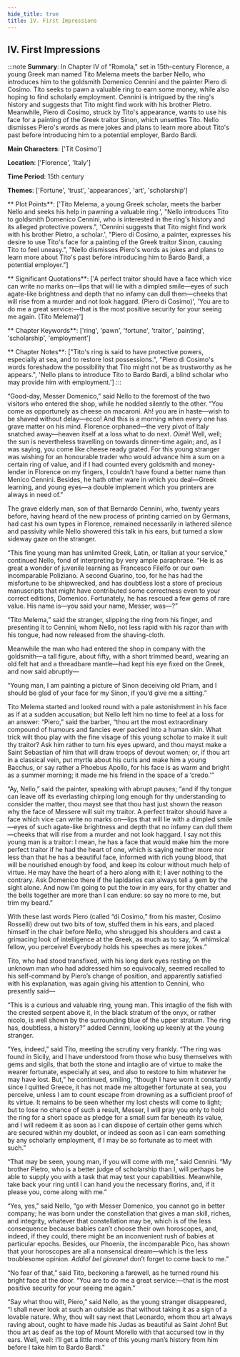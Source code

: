 ```yaml
---
hide_title: true
title: IV. First Impressions
---
```

## IV. First Impressions
:::note
**Summary**:
In Chapter IV of "Romola," set in 15th-century Florence, a young Greek man named Tito Melema meets the barber Nello, who introduces him to the goldsmith Domenico Cennini and the painter Piero di Cosimo. Tito seeks to pawn a valuable ring to earn some money, while also hoping to find scholarly employment. Cennini is intrigued by the ring's history and suggests that Tito might find work with his brother Pietro. Meanwhile, Piero di Cosimo, struck by Tito's appearance, wants to use his face for a painting of the Greek traitor Sinon, which unsettles Tito. Nello dismisses Piero's words as mere jokes and plans to learn more about Tito's past before introducing him to a potential employer, Bardo Bardi.

**Main Characters**:
['Tit Cosimo']

**Location**:
['Florence', 'Italy']

**Time Period**:
15th century

**Themes**:
['Fortune', 'trust', 'appearances', 'art', 'scholarship']

** Plot Points**:
['Tito Melema, a young Greek scholar, meets the barber Nello and seeks his help in pawning a valuable ring.', "Nello introduces Tito to goldsmith Domenico Cennini, who is interested in the ring's history and its alleged protective powers.", 'Cennini suggests that Tito might find work with his brother Pietro, a scholar.', "Piero di Cosimo, a painter, expresses his desire to use Tito's face for a painting of the Greek traitor Sinon, causing Tito to feel uneasy.", "Nello dismisses Piero's words as jokes and plans to learn more about Tito's past before introducing him to Bardo Bardi, a potential employer."]

** Significant Quotations**:
['A perfect traitor should have a face which vice can write no marks on—lips that will lie with a dimpled smile—eyes of such agate-like brightness and depth that no infamy can dull them—cheeks that will rise from a murder and not look haggard. (Piero di Cosimo)', 'You are to do me a great service:—that is the most positive security for your seeing me again. (Tito Melema)']

** Chapter Keywords**:
['ring', 'pawn', 'fortune', 'traitor', 'painting', 'scholarship', 'employment']

** Chapter Notes**:
["Tito's ring is said to have protective powers, especially at sea, and to restore lost possessions.", "Piero di Cosimo's words foreshadow the possibility that Tito might not be as trustworthy as he appears.", 'Nello plans to introduce Tito to Bardo Bardi, a blind scholar who may provide him with employment.']
:::


“Good-day, Messer Domenico,” said Nello to the foremost of the two visitors who entered the shop, while he nodded silently to the other. “You come as opportunely as cheese on macaroni. Ah! you are in haste—wish to be shaved without delay—ecco! And this is a morning when every one has grave matter on his mind. Florence orphaned—the very pivot of Italy snatched away—heaven itself at a loss what to do next. _Oimè_! Well, well; the sun is nevertheless travelling on towards dinner-time again; and, as I was saying, you come like cheese ready grated. For this young stranger was wishing for an honourable trader who would advance him a sum on a certain ring of value, and if I had counted every goldsmith and money-lender in Florence on my fingers, I couldn’t have found a better name than Menico Cennini. Besides, he hath other ware in which you deal—Greek learning, and young eyes—a double implement which you printers are always in need of.” 

The grave elderly man, son of that Bernardo Cennini, who, twenty years before, having heard of the new process of printing carried on by Germans, had cast his own types in Florence, remained necessarily in lathered silence and passivity while Nello showered this talk in his ears, but turned a slow sideway gaze on the stranger. 

“This fine young man has unlimited Greek, Latin, or Italian at your service,” continued Nello, fond of interpreting by very ample paraphrase. “He is as great a wonder of juvenile learning as Francesco Filelfo or our own incomparable Poliziano. A second Guarino, too, for he has had the misfortune to be shipwrecked, and has doubtless lost a store of precious manuscripts that might have contributed some correctness even to your correct editions, Domenico. Fortunately, he has rescued a few gems of rare value. His name is—you said your name, Messer, was—?” 

“Tito Melema,” said the stranger, slipping the ring from his finger, and presenting it to Cennini, whom Nello, not less rapid with his razor than with his tongue, had now released from the shaving-cloth. 

Meanwhile the man who had entered the shop in company with the goldsmith—a tall figure, about fifty, with a short trimmed beard, wearing an old felt hat and a threadbare mantle—had kept his eye fixed on the Greek, and now said abruptly— 

“Young man, I am painting a picture of Sinon deceiving old Priam, and I should be glad of your face for my Sinon, if you’d give me a sitting.” 

Tito Melema started and looked round with a pale astonishment in his face as if at a sudden accusation; but Nello left him no time to feel at a loss for an answer: “Piero,” said the barber, “thou art the most extraordinary compound of humours and fancies ever packed into a human skin. What trick wilt thou play with the fine visage of this young scholar to make it suit thy traitor? Ask him rather to turn his eyes upward, and thou mayst make a Saint Sebastian of him that will draw troops of devout women; or, if thou art in a classical vein, put myrtle about his curls and make him a young Bacchus, or say rather a Phoebus Apollo, for his face is as warm and bright as a summer morning; it made me his friend in the space of a ‘credo.’” 

“Ay, Nello,” said the painter, speaking with abrupt pauses; “and if thy tongue can leave off its everlasting chirping long enough for thy understanding to consider the matter, thou mayst see that thou hast just shown the reason why the face of Messere will suit my traitor. A perfect traitor should have a face which vice can write no marks on—lips that will lie with a dimpled smile—eyes of such agate-like brightness and depth that no infamy can dull them—cheeks that will rise from a murder and not look haggard. I say not this young man is a traitor: I mean, he has a face that would make him the more perfect traitor if he had the heart of one, which is saying neither more nor less than that he has a beautiful face, informed with rich young blood, that will be nourished enough by food, and keep its colour without much help of virtue. He may have the heart of a hero along with it; I aver nothing to the contrary. Ask Domenico there if the lapidaries can always tell a gem by the sight alone. And now I’m going to put the tow in my ears, for thy chatter and the bells together are more than I can endure: so say no more to me, but trim my beard.” 

With these last words Piero (called “di Cosimo,” from his master, Cosimo Rosselli) drew out two bits of tow, stuffed them in his ears, and placed himself in the chair before Nello, who shrugged his shoulders and cast a grimacing look of intelligence at the Greek, as much as to say, “A whimsical fellow, you perceive! Everybody holds his speeches as mere jokes.” 

Tito, who had stood transfixed, with his long dark eyes resting on the unknown man who had addressed him so equivocally, seemed recalled to his self-command by Piero’s change of position, and apparently satisfied with his explanation, was again giving his attention to Cennini, who presently said— 

“This is a curious and valuable ring, young man. This intaglio of the fish with the crested serpent above it, in the black stratum of the onyx, or rather nicolo, is well shown by the surrounding blue of the upper stratum. The ring has, doubtless, a history?” added Cennini, looking up keenly at the young stranger. 

“Yes, indeed,” said Tito, meeting the scrutiny very frankly. “The ring was found in Sicily, and I have understood from those who busy themselves with gems and sigils, that both the stone and intaglio are of virtue to make the wearer fortunate, especially at sea, and also to restore to him whatever he may have lost. But,” he continued, smiling, “though I have worn it constantly since I quitted Greece, it has not made me altogether fortunate at sea, you perceive, unless I am to count escape from drowning as a sufficient proof of its virtue. It remains to be seen whether my lost chests will come to light; but to lose no chance of such a result, Messer, I will pray you only to hold the ring for a short space as pledge for a small sum far beneath its value, and I will redeem it as soon as I can dispose of certain other gems which are secured within my doublet, or indeed as soon as I can earn something by any scholarly employment, if I may be so fortunate as to meet with such.” 

“That may be seen, young man, if you will come with me,” said Cennini. “My brother Pietro, who is a better judge of scholarship than I, will perhaps be able to supply you with a task that may test your capabilities. Meanwhile, take back your ring until I can hand you the necessary florins, and, if it please you, come along with me.” 

“Yes, yes,” said Nello, “go with Messer Domenico, you cannot go in better company; he was born under the constellation that gives a man skill, riches, and integrity, whatever that constellation may be, which is of the less consequence because babies can’t choose their own horoscopes, and, indeed, if they could, there might be an inconvenient rush of babies at particular epochs. Besides, our Phoenix, the incomparable Pico, has shown that your horoscopes are all a nonsensical dream—which is the less troublesome opinion. _Addio! bel giovane_! don’t forget to come back to me.” 

“No fear of that,” said Tito, beckoning a farewell, as he turned round his bright face at the door. “You are to do me a great service:—that is the most positive security for your seeing me again.” 

“Say what thou wilt, Piero,” said Nello, as the young stranger disappeared, “I shall never look at such an outside as that without taking it as a sign of a lovable nature. Why, thou wilt say next that Leonardo, whom thou art always raving about, ought to have made his Judas as beautiful as Saint John! But thou art as deaf as the top of Mount Morello with that accursed tow in thy ears. Well, well: I’ll get a little more of this young man’s history from him before I take him to Bardo Bardi.” 


